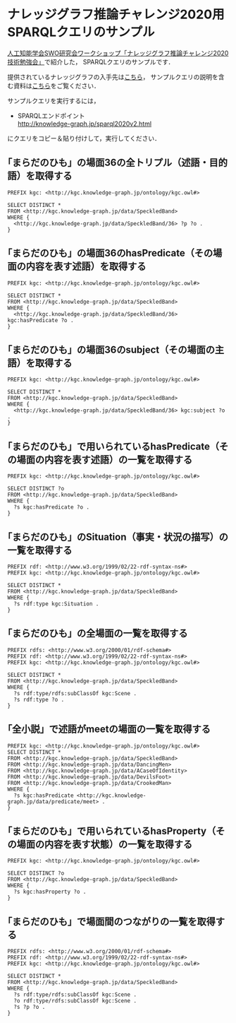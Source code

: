 # ナレッジグラフ推論チャレンジ2020用SPARQLクエリのサンプル
[人工知能学会SWO研究会ワークショップ「ナレッジグラフ推論チャレンジ2020技術勉強会」](https://kgrc2020ws.peatix.com/)で紹介した，
SPARQLクエリのサンプルです．  

提供されているナレッジグラフの入手先は[こちら](https://challenge.knowledge-graph.jp/2020/rdf.html)，
サンプルクエリの説明を含む資料は[こちら](https://github.com/KnowledgeGraphJapan/LOD-ws-2020/blob/master/kgrc2020ws/KGRC-WS-ChallengIntro-KG-Schema_2020-0909.pdf)をご覧ください．  
  
サンプルクエリを実行するには，
- SPARQLエンドポイント  
http://knowledge-graph.jp/sparql2020v2.html  
  
にクエリをコピー＆貼り付けして，実行してください．


## ｢まらだのひも」の場面36の全トリプル（述語・目的語）を取得する
```
PREFIX kgc: <http://kgc.knowledge-graph.jp/ontology/kgc.owl#>

SELECT DISTINCT *
FROM <http://kgc.knowledge-graph.jp/data/SpeckledBand>
WHERE {
  <http://kgc.knowledge-graph.jp/data/SpeckledBand/36> ?p ?o .
}
```


## ｢まらだのひも」の場面36のhasPredicate（その場面の内容を表す述語）を取得する
```
PREFIX kgc: <http://kgc.knowledge-graph.jp/ontology/kgc.owl#>

SELECT DISTINCT *
FROM <http://kgc.knowledge-graph.jp/data/SpeckledBand>
WHERE {
  <http://kgc.knowledge-graph.jp/data/SpeckledBand/36> kgc:hasPredicate ?o .
}
```

## ｢まらだのひも」の場面36のsubject（その場面の主語）を取得する
```
PREFIX kgc: <http://kgc.knowledge-graph.jp/ontology/kgc.owl#>

SELECT DISTINCT *
FROM <http://kgc.knowledge-graph.jp/data/SpeckledBand>
WHERE {
  <http://kgc.knowledge-graph.jp/data/SpeckledBand/36> kgc:subject ?o .
}
```
## ｢まらだのひも」で用いられているhasPredicate（その場面の内容を表す述語）の一覧を取得する
```
PREFIX kgc: <http://kgc.knowledge-graph.jp/ontology/kgc.owl#>

SELECT DISTINCT ?o
FROM <http://kgc.knowledge-graph.jp/data/SpeckledBand>
WHERE {
  ?s kgc:hasPredicate ?o .
}
```
## ｢まらだのひも」のSituation（事実・状況の描写）の一覧を取得する
```
PREFIX rdf: <http://www.w3.org/1999/02/22-rdf-syntax-ns#>
PREFIX kgc: <http://kgc.knowledge-graph.jp/ontology/kgc.owl#>

SELECT DISTINCT *
FROM <http://kgc.knowledge-graph.jp/data/SpeckledBand>
WHERE {
  ?s rdf:type kgc:Situation .
}
```
## ｢まらだのひも」の全場面の一覧を取得する
```
PREFIX rdfs: <http://www.w3.org/2000/01/rdf-schema#>
PREFIX rdf: <http://www.w3.org/1999/02/22-rdf-syntax-ns#>
PREFIX kgc: <http://kgc.knowledge-graph.jp/ontology/kgc.owl#>

SELECT DISTINCT *
FROM <http://kgc.knowledge-graph.jp/data/SpeckledBand>
WHERE {
  ?s rdf:type/rdfs:subClassOf kgc:Scene .
  ?s rdf:type ?o .
}
```
## ｢全小説」で述語がmeetの場面の一覧を取得する
```
PREFIX kgc: <http://kgc.knowledge-graph.jp/ontology/kgc.owl#>
SELECT DISTINCT *
FROM <http://kgc.knowledge-graph.jp/data/SpeckledBand>
FROM <http://kgc.knowledge-graph.jp/data/DancingMen>
FROM <http://kgc.knowledge-graph.jp/data/ACaseOfIdentity>
FROM <http://kgc.knowledge-graph.jp/data/DevilsFoot>
FROM <http://kgc.knowledge-graph.jp/data/CrookedMan>
WHERE {
  ?s kgc:hasPredicate <http://kgc.knowledge-graph.jp/data/predicate/meet> .
}
```
## ｢まらだのひも」で用いられているhasProperty（その場面の内容を表す状態）の一覧を取得する
```
PREFIX kgc: <http://kgc.knowledge-graph.jp/ontology/kgc.owl#>

SELECT DISTINCT ?o
FROM <http://kgc.knowledge-graph.jp/data/SpeckledBand>
WHERE {
  ?s kgc:hasProperty ?o .
}
```
## ｢まらだのひも」で場面間のつながりの一覧を取得する
```
PREFIX rdfs: <http://www.w3.org/2000/01/rdf-schema#>
PREFIX rdf: <http://www.w3.org/1999/02/22-rdf-syntax-ns#>
PREFIX kgc: <http://kgc.knowledge-graph.jp/ontology/kgc.owl#>

SELECT DISTINCT *
FROM <http://kgc.knowledge-graph.jp/data/SpeckledBand>
WHERE {
  ?s rdf:type/rdfs:subClassOf kgc:Scene .
  ?o rdf:type/rdfs:subClassOf kgc:Scene .
  ?s ?p ?o .
}
```
